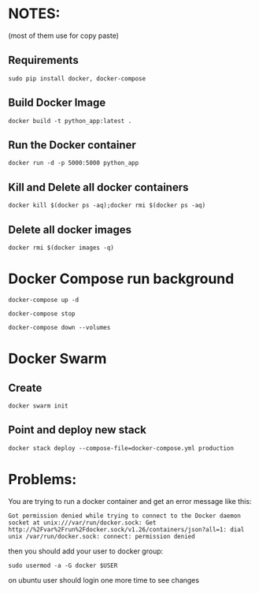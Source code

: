 # NOTES:
(most of them use for copy paste)

## Requirements
```
sudo pip install docker, docker-compose
```

## Build Docker Image
```
docker build -t python_app:latest .
```

## Run the Docker container
```
docker run -d -p 5000:5000 python_app
```

## Kill and Delete all docker containers
```
docker kill $(docker ps -aq);docker rmi $(docker ps -aq)
```

## Delete all docker images
```
docker rmi $(docker images -q)
```


# Docker Compose run background
```
docker-compose up -d
```

```
docker-compose stop
```

```
docker-compose down --volumes
```

# Docker Swarm
## Create
```
docker swarm init
```

## Point and deploy new stack
```
docker stack deploy --compose-file=docker-compose.yml production
```



# Problems:

You are trying to run a docker container and get an error message like this:

```
Got permission denied while trying to connect to the Docker daemon socket at unix:///var/run/docker.sock: Get http://%2Fvar%2Frun%2Fdocker.sock/v1.26/containers/json?all=1: dial unix /var/run/docker.sock: connect: permission denied
```

then you should add your user to docker group:
```
sudo usermod -a -G docker $USER
```

on ubuntu user should login one more time to see changes
